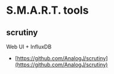 # S.M.A.R.T. tools


## scrutiny

Web UI + InfluxDB

* [https://github.com/AnalogJ/scrutiny](https://github.com/AnalogJ/scrutiny)

